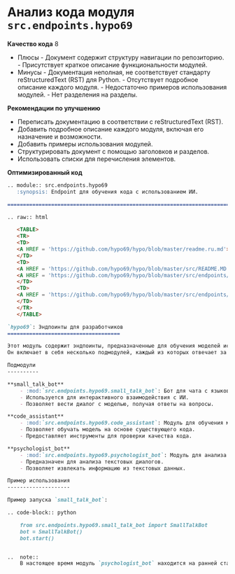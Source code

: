 # Анализ кода модуля `src.endpoints.hypo69`

**Качество кода**
8
  - Плюсы
        - Документ содержит структуру навигации по репозиторию.
        - Присутствует краткое описание функциональности модулей.
  - Минусы
        - Документация неполная, не соответствует стандарту reStructuredText (RST) для Python.
        - Отсутствует подробное описание каждого модуля.
        - Недостаточно примеров использования модулей.
        - Нет разделения на разделы.

**Рекомендации по улучшению**
*   Переписать документацию в соответствии с reStructuredText (RST).
*   Добавить подробное описание каждого модуля, включая его назначение и возможности.
*   Добавить примеры использования модулей.
*   Структурировать документ с помощью заголовков и разделов.
*   Использовать списки для перечисления элементов.

**Оптимизированный код**

```markdown
.. module:: src.endpoints.hypo69
   :synopsis: Endpoint для обучения кода с использованием ИИ.

===========================================================================

.. raw:: html

   <TABLE>
   <TR>
   <TD>
   <A HREF = 'https://github.com/hypo69/hypo/blob/master/readme.ru.md'>[Root ↑]</A>
   </TD>
   <TD>
   <A HREF = 'https://github.com/hypo69/hypo/blob/master/src/README.MD'>src</A> \
   <A HREF = 'https://github.com/hypo69/hypo/blob/master/src/endpoints/README.MD'>endpoints</A>
   </TD>
   <TD>
   <A HREF = 'https://github.com/hypo69/hypo/blob/master/src/endpoints/hypo69/readme.ru.md'>Русский</A>
   </TD>
   </TR>
   </TABLE>

`hypo69`: Эндпоинты для разработчиков
====================================

Этот модуль содержит эндпоинты, предназначенные для обучения моделей искусственного интеллекта (ИИ) на коде проекта.
Он включает в себя несколько подмодулей, каждый из которых отвечает за свою конкретную задачу.

Подмодули
----------

**small_talk_bot**
    - :mod:`src.endpoints.hypo69.small_talk_bot`: Бот для чата с языковой моделью ИИ.
    - Используется для интерактивного взаимодействия с ИИ.
    - Позволяет вести диалог с моделью, получая ответы на вопросы.

**code_assistant**
    - :mod:`src.endpoints.hypo69.code_assistant`: Модуль для обучения модели ИИ на коде проекта.
    - Позволяет обучать модель на основе существующего кода.
    - Предоставляет инструменты для проверки качества кода.

**psychologist_bot**
    - :mod:`src.endpoints.hypo69.psychologist_bot`: Модуль для анализа и парсинга диалогов. (Ранняя разработка)
    - Предназначен для анализа текстовых диалогов.
    - Позволяет извлекать информацию из текстовых данных.

Пример использования
--------------------

Пример запуска `small_talk_bot`:

.. code-block:: python

    from src.endpoints.hypo69.small_talk_bot import SmallTalkBot
    bot = SmallTalkBot()
    bot.start()


..  note::
    В настоящее время модуль `psychologist_bot` находится на ранней стадии разработки.
```